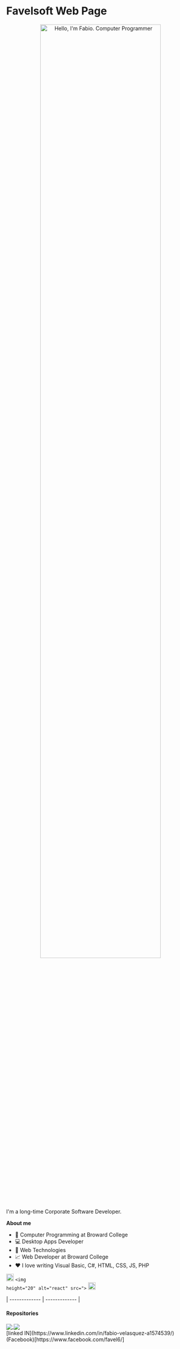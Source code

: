 # Favelsoft Web Page
<p align="center"><a href="https://github.com/favel6"><img width="80%" alt="Hello, I'm Fabio. Computer Programmer" src="" /></a></p>

<br>

I'm a long-time Corporate Software Developer. 

**About me**

- 💼 Computer Programming at Broward College
- 💻 Desktop Apps Developer 
- 💼 Web Technologies
- 📈 Web Developer at Broward College
- ❤️ I love writing Visual Basic, C#, HTML, CSS, JS, PHP


<code><img height="20" alt="javascript" src=""></code>
<code><img height="20" alt="react" src="></code>
<code><img height="20" alt="nodejs" src=""></code>    

| ------------- | ------------- |

#### Repositories

<a href="https://github.com/favel6/Handyman">
  <img align="center" src="#" />
</a>

<a href="https://github.com/favel6/Handyman">
  <img align="center" src="#" />
</a>

<div>
[linked IN](https://www.linkedin.com/in/fabio-velasquez-a1574539/)<br>
(Facebook)[https://www.facebook.com/favel6/]
</div>
